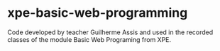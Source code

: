 # xpe-basic-web-programming
Code developed by teacher Guilherme Assis and used in the recorded classes of the module Basic Web Programing from XPE.

